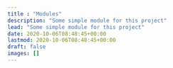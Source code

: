 ```yaml
---
title : "Modules"
description: "Some simple module for this project"
lead: "Some simple module for this project"
date: 2020-10-06T08:48:45+00:00
lastmod: 2020-10-06T08:48:45+00:00
draft: false
images: []
---
```

